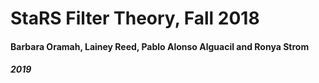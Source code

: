 # StaRS Filter Theory, Fall 2018
#### Barbara Oramah, Lainey Reed, Pablo Alonso Alguacil and Ronya Strom
##### 2019
